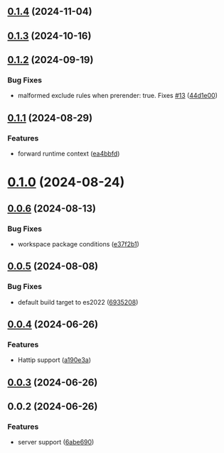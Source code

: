 ## [0.1.4](https://github.com/vikejs/vike-cloudflare/compare/v0.1.3...v0.1.4) (2024-11-04)



## [0.1.3](https://github.com/vikejs/vike-cloudflare/compare/v0.1.2...v0.1.3) (2024-10-16)



## [0.1.2](https://github.com/vikejs/vike-cloudflare/compare/v0.1.1...v0.1.2) (2024-09-19)


### Bug Fixes

* malformed exclude rules when prerender: true. Fixes [#13](https://github.com/vikejs/vike-cloudflare/issues/13) ([44d1e00](https://github.com/vikejs/vike-cloudflare/commit/44d1e00076e1cd1408d9e40edecb2573085b3068))



## [0.1.1](https://github.com/vikejs/vike-cloudflare/compare/v0.1.0...v0.1.1) (2024-08-29)


### Features

* forward runtime context ([ea4bbfd](https://github.com/vikejs/vike-cloudflare/commit/ea4bbfdf9231d907d65ac1942a28133b4b2badb9))



# [0.1.0](https://github.com/vikejs/vike-cloudflare/compare/v0.0.6...v0.1.0) (2024-08-24)



## [0.0.6](https://github.com/vikejs/vike-cloudflare/compare/v0.0.5...v0.0.6) (2024-08-13)


### Bug Fixes

* workspace package conditions ([e37f2b1](https://github.com/vikejs/vike-cloudflare/commit/e37f2b15088c1a828d427231280349a3b324db9f))



## [0.0.5](https://github.com/vikejs/vike-cloudflare/compare/v0.0.4...v0.0.5) (2024-08-08)


### Bug Fixes

* default build target to es2022 ([6935208](https://github.com/vikejs/vike-cloudflare/commit/69352087cf594c6cb48493685c6d36cf4fd96a1b))



## [0.0.4](https://github.com/vikejs/vike-cloudflare/compare/v0.0.3...v0.0.4) (2024-06-26)


### Features

* Hattip support ([a190e3a](https://github.com/vikejs/vike-cloudflare/commit/a190e3ace57ac87ba42a3c5ad9beedba4476a134))



## [0.0.3](https://github.com/vikejs/vike-cloudflare/compare/v0.0.2...v0.0.3) (2024-06-26)



## 0.0.2 (2024-06-26)


### Features

* server support ([6abe690](https://github.com/vikejs/vike-cloudflare/commit/6abe690e7508be2abd0de561ccd637047be03f8f))



